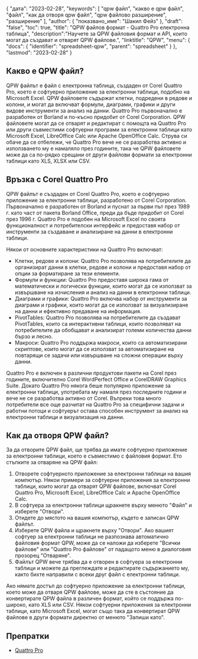{
"дата": "2023-02-28",
  "keywords": [
"qpw файл",
"какво е qpw файл",
"файл",
"как да отворя qpw файл",
"qpw файлово разширение",
"разширение"
],
  "author": {
"показвано_име": "Шакил Фейз"
},
"draft": "false",
"toc": true,
"title": "QPW файлов формат - Quattro Pro електронна таблица",
  "description":"Научете за QPW файловия формат и API, които могат да създават и отварят QPW файлове.",
"linktitle": "QPW",
  "menu": {
    "docs": {
      "identifier": "spreadsheet-qpw",
      "parent": "spreadsheet"
}
},
"lastmod": "2023-02-28"
}

## Какво е QPW файл?

QPW файлът е файл с електронна таблица, създаден от Corel Quattro Pro, което е софтуерно приложение за електронни таблици, подобно на Microsoft Excel. QPW файловете съдържат клетки, подредени в редове и колони, и могат да включват формули, диаграми, графики и други видове инструменти за анализ на данни. Quattro Pro първоначално е разработен от Borland и по-късно придобит от Corel Corporation. QPW файловете могат да се отварят и редактират с помощта на Quattro Pro или други съвместими софтуерни програми за електронни таблици като Microsoft Excel, LibreOffice Calc или Apache OpenOffice Calc. Струва си обаче да се отбележи, че Quattro Pro вече не се разработва активно и използването му е намаляло през годините, така че QPW файловете може да са по-рядко срещани от други файлови формати за електронни таблици като XLS, XLSX или CSV.

## Връзка с Corel Quattro Pro

QPW файлът е създаден от Corel Quattro Pro, което е софтуерно приложение за електронни таблици, разработено от Corel Corporation. Първоначално е разработен от Borland и пуснат за първи път през 1989 г. като част от пакета Borland Office, преди да бъде придобит от Corel през 1996 г. Quattro Pro е подобен на Microsoft Excel по своята функционалност и потребителски интерфейс и предоставя набор от инструменти за създаване и анализиране на данни в електронни таблици.

Някои от основните характеристики на Quattro Pro включват:

- Клетки, редове и колони: Quattro Pro позволява на потребителите да организират данни в клетки, редове и колони и предоставя набор от опции за форматиране за тези елементи.
- Формули и функции: Quattro Pro предоставя широка гама от математически и логически функции, които могат да се използват за извършване на изчисления и анализ на данни в електронни таблици.
- Диаграми и графики: Quattro Pro включва набор от инструменти за диаграми и графики, които могат да се използват за визуализиране на данни и ефективно предаване на информация.
- PivotTables: Quattro Pro позволява на потребителите да създават PivotTables, които са интерактивни таблици, които позволяват на потребителите да обобщават и анализират големи количества данни бързо и лесно.
- Макроси: Quattro Pro поддържа макроси, които са автоматизирани скриптове, които могат да се използват за автоматизиране на повтарящи се задачи или извършване на сложни операции върху данни.

Quattro Pro е включен в различни продуктови пакети на Corel през годините, включително Corel WordPerfect Office и CorelDRAW Graphics Suite. Докато Quattro Pro някога беше популярно приложение за електронни таблици, употребата му намаля през последните години и вече не се разработва активно от Corel. Въпреки това много потребители все още разчитат на Quattro Pro за специфични задачи и работни потоци и софтуерът остава способен инструмент за анализ на електронни таблици и визуализация на данни.

## Как да отворя QPW файл?

За да отворите QPW файл, ще трябва да имате софтуерно приложение за електронни таблици, което е съвместимо с файловия формат. Ето стъпките за отваряне на QPW файл:

1. Отворете софтуерното приложение за електронни таблици на вашия компютър. Някои примери за софтуерни приложения за електронни таблици, които могат да отварят QPW файлове, включват Corel Quattro Pro, Microsoft Excel, LibreOffice Calc и Apache OpenOffice Calc.
2. В софтуера за електронни таблици щракнете върху менюто "Файл" и изберете "Отвори".
3. Отидете до мястото на вашия компютър, където е записан QPW файлът.
4. Изберете QPW файла и щракнете върху "Отвори". Ако вашият софтуер за електронни таблици не разпознава автоматично файловия формат QPW, може да се наложи да изберете "Всички файлове" или "Quattro Pro файлове" от падащото меню в диалоговия прозорец "Отваряне".
5. Файлът QPW вече трябва да е отворен в софтуера за електронни таблици и можете да преглеждате и редактирате съдържанието му, както бихте направили с всеки друг файл с електронни таблици.

Ако нямате достъп до софтуерно приложение за електронни таблици, което може да отваря QPW файлове, може да сте в състояние да конвертирате QPW файла в различен формат, който се поддържа по-широко, като XLS или CSV. Някои софтуерни приложения за електронни таблици, като Microsoft Excel, могат също така да конвертират QPW файлове в други формати директно от менюто "Запиши като".

## Препратки
* [Quattro Pro](https://en.wikipedia.org/wiki/Quattro_Pro)

